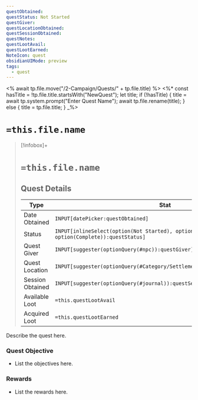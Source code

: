```yaml
---
questObtained: 
questStatus: Not Started
questGiver: 
questLocationObtained: 
questSessionObtained: 
questNotes: 
questLootAvail: 
questLootEarned: 
NoteIcon: quest
obsidianUIMode: preview
tags:
  - quest
---
```

<% await tp.file.move("/2-Campaign/Quests/" + tp.file.title) %>
<%*
const hasTitle = !tp.file.title.startsWith("NewQuest");
let title;
if (!hasTitle) {
    title = await tp.system.prompt("Enter Quest Name");
    await tp.file.rename(title);
} else {
    title = tp.file.title;
}
_%>
# `=this.file.name`

> [!infobox]+
> # `=this.file.name`
> ## Quest Details
> Type |  Stat |
> ---|---|
> Date Obtained | `INPUT[datePicker:questObtained]` |
> Status | `INPUT[inlineSelect(option(Not Started), option(In Progress), option(Complete)):questStatus]` |
> Quest Giver | `INPUT[suggester(optionQuery(#npc)):questGiver]` |
> Quest Location | `INPUT[suggester(optionQuery(#Category/Settlement)):questLocationObtained]` |
> Session Obtained | `INPUT[suggester(optionQuery(#journal)):questSessionObtained]` |
> Available Loot | `=this.questLootAvail` |
> Acquired Loot | `=this.questLootEarned` |

Describe the quest here. 

### Quest Objective

- List the objectives here.

### Rewards

- List the rewards here.
